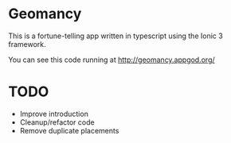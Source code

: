 Geomancy
========

This is a fortune-telling app written in typescript using the Ionic 3 framework.

You can see this code running at http://geomancy.appgod.org/

TODO
====

* Improve introduction
* Cleanup/refactor code
* Remove duplicate placements
